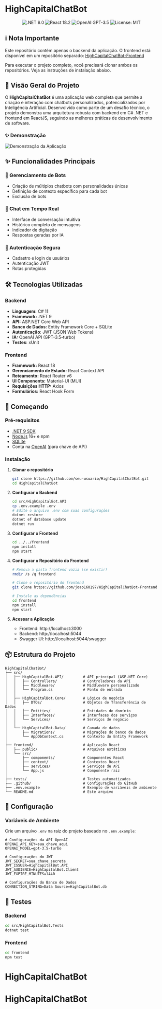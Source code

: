 # HighCapitalChatBot

<div align="center">
  <img src="https://img.shields.io/badge/.NET-9.0-512BD4?logo=dotnet" alt=".NET 9.0" />
  <img src="https://img.shields.io/badge/React-18.2-61DAFB?logo=react" alt="React 18.2" />
  <img src="https://img.shields.io/badge/OpenAI-GPT--3.5-412991?logo=openai" alt="OpenAI GPT-3.5" />
  <img src="https://img.shields.io/badge/License-MIT-blue.svg" alt="License: MIT" />
</div>

## ℹ️ Nota Importante

Este repositório contém apenas o backend da aplicação. O frontend está disponível em um repositório separado:
[HighCapitalChatBot-Frontend](https://github.com/joao160197/HighCapitalChatBot-Frontend)

Para executar o projeto completo, você precisará clonar ambos os repositórios. Veja as instruções de instalação abaixo.

## 🚀 Visão Geral do Projeto

O **HighCapitalChatBot** é uma aplicação web completa que permite a criação e interação com chatbots personalizados, potencializados por Inteligência Artificial. Desenvolvido como parte de um desafio técnico, o projeto demonstra uma arquitetura robusta com backend em C# .NET e frontend em ReactJS, seguindo as melhores práticas de desenvolvimento de software.

### ✨ Demonstração

![Demonstração da Aplicação](docs/images/demo.gif)

## ✨ Funcionalidades Principais

### 🤖 Gerenciamento de Bots
- Criação de múltiplos chatbots com personalidades únicas
- Definição de contexto específico para cada bot
- Exclusão de bots

### 💬 Chat em Tempo Real
- Interface de conversação intuitiva
- Histórico completo de mensagens
- Indicador de digitação
- Respostas geradas por IA

### 🔐 Autenticação Segura
- Cadastro e login de usuários
- Autenticação JWT
- Rotas protegidas

## 🛠️ Tecnologias Utilizadas

### Backend
- **Linguagem:** C# 11
- **Framework:** .NET 9
- **API:** ASP.NET Core Web API
- **Banco de Dados:** Entity Framework Core + SQLite
- **Autenticação:** JWT (JSON Web Tokens)
- **IA:** OpenAI API (GPT-3.5-turbo)
- **Testes:** xUnit

### Frontend
- **Framework:** React 18
- **Gerenciamento de Estado:** React Context API
- **Roteamento:** React Router v6
- **UI Components:** Material-UI (MUI)
- **Requisições HTTP:** Axios
- **Formulários:** React Hook Form

## 🚀 Começando

### Pré-requisitos

- [.NET 9 SDK](https://dotnet.microsoft.com/download/dotnet/9.0)
- [Node.js](https://nodejs.org/) 16+ e npm
- [SQLite](https://www.sqlite.org/index.html)
- Conta na [OpenAI](https://platform.openai.com/) (para chave de API)

### Instalação

1. **Clonar o repositório**
   ```bash
   git clone https://github.com/seu-usuario/HighCapitalChatBot.git
   cd HighCapitalChatBot
   ```

2. **Configurar o Backend**
   ```bash
   cd src/HighCapitalBot.API
   cp .env.example .env
   # Edite o arquivo .env com suas configurações
   dotnet restore
   dotnet ef database update
   dotnet run
   ```

3. **Configurar o Frontend**
   ```bash
   cd ../../frontend
   npm install
   npm start
   ```

4. **Configurar o Repositório do Frontend**
   ```bash
   # Remova a pasta frontend vazia (se existir)
   rmdir /s /q frontend
   
   # Clone o repositório do frontend
   git clone https://github.com/joao160197/HighCapitalChatBot-Frontend.git frontend
   
   # Instale as dependências
   cd frontend
   npm install
   npm start
   ```

5. **Acessar a Aplicação**
   - Frontend: http://localhost:3000
   - Backend: http://localhost:5044
   - Swagger UI: http://localhost:5044/swagger

## 📦 Estrutura do Projeto

```
HighCapitalChatBot/
├── src/
│   ├── HighCapitalBot.API/         # API principal (ASP.NET Core)
│   │   ├── Controllers/            # Controladores da API
│   │   ├── Middleware/             # Middleware personalizado
│   │   └── Program.cs              # Ponto de entrada
│   │
│   ├── HighCapitalBot.Core/        # Lógica de negócio
│   │   ├── DTOs/                   # Objetos de Transferência de Dados
│   │   ├── Entities/               # Entidades do domínio
│   │   ├── Interfaces/             # Interfaces dos serviços
│   │   └── Services/               # Serviços de negócio
│   │
│   └── HighCapitalBot.Data/        # Camada de dados
│       ├── Migrations/             # Migrações do banco de dados
│       └── AppDbContext.cs         # Contexto do Entity Framework
│
├── frontend/                       # Aplicação React
│   ├── public/                     # Arquivos estáticos
│   └── src/
│       ├── components/             # Componentes React
│       ├── context/                # Contextos React
│       ├── services/               # Serviços de API
│       └── App.js                  # Componente raiz
│
├── tests/                          # Testes automatizados
├── .github/                        # Configurações do GitHub
├── .env.example                    # Exemplo de variáveis de ambiente
└── README.md                       # Este arquivo
```

## 🔧 Configuração

### Variáveis de Ambiente

Crie um arquivo `.env` na raiz do projeto baseado no `.env.example`:

```env
# Configurações da API OpenAI
OPENAI_API_KEY=sua_chave_aqui
OPENAI_MODEL=gpt-3.5-turbo

# Configurações do JWT
JWT_SECRET=sua_chave_secreta
JWT_ISSUER=HighCapitalBot.API
JWT_AUDIENCE=HighCapitalBot.Client
JWT_EXPIRE_MINUTES=1440

# Configurações do Banco de Dados
CONNECTION_STRING=Data Source=HighCapitalBot.db
```

## 🧪 Testes

### Backend
```bash
cd src/HighCapitalBot.Tests
dotnet test
```

### Frontend
```bash
cd frontend
npm test
```


# HighCapitalChatBot
# HighCapitalChatBot
